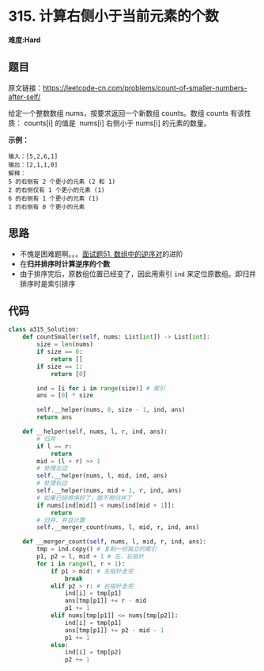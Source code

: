 # 315. 计算右侧小于当前元素的个数
**难度:Hard**
## 题目
原文链接：https://leetcode-cn.com/problems/count-of-smaller-numbers-after-self/

给定一个整数数组 nums，按要求返回一个新数组 counts。数组 counts 有该性质： counts[i] 的值是  nums[i] 右侧小于 nums[i] 的元素的数量。

**示例：**
```
输入：[5,2,6,1]
输出：[2,1,1,0] 
解释：
5 的右侧有 2 个更小的元素 (2 和 1)
2 的右侧仅有 1 个更小的元素 (1)
6 的右侧有 1 个更小的元素 (1)
1 的右侧有 0 个更小的元素
```

## 思路
* 不愧是困难题啊。。。[面试题51. 数组中的逆序对](https://github.com/czzbb/leetcode-python/blob/master/code/%E9%9D%A2%E8%AF%95%E9%A2%9851.%20%E6%95%B0%E7%BB%84%E4%B8%AD%E7%9A%84%E9%80%86%E5%BA%8F%E5%AF%B9.md)的进阶
* 在**归并排序时计算逆序的个数**
* 由于排序完后，原数组位置已经变了，因此用索引 `ind` 来定位原数组。即归并排序时是索引排序

## 代码
```python
class a315_Solution:
    def countSmaller(self, nums: List[int]) -> List[int]:
        size = len(nums)
        if size == 0:
            return []
        if size == 1:
            return [0]

        ind = [i for i in range(size)] # 索引
        ans = [0] * size

        self.__helper(nums, 0, size - 1, ind, ans)
        return ans

    def __helper(self, nums, l, r, ind, ans):
        # 归并
        if l == r:
            return
        mid = (l + r) >> 1
        # 处理左边
        self.__helper(nums, l, mid, ind, ans)
        # 处理右边
        self.__helper(nums, mid + 1, r, ind, ans)
        # 如果已经排序好了，就不用归并了
        if nums[ind[mid]] < nums[ind[mid + 1]]:
            return
        # 归并，并且计算
        self.__merger_count(nums, l, mid, r, ind, ans)

    def __merger_count(self, nums, l, mid, r, ind, ans):
        tmp = ind.copy() # 复制一份独立的索引
        p1, p2 = l, mid + 1 # 左、右指针
        for i in range(l, r + 1):
            if p1 > mid: # 左指针走完
                break
            elif p2 > r: # 右指针走完
                ind[i] = tmp[p1]
                ans[tmp[p1]] += r - mid
                p1 += 1
            elif nums[tmp[p1]] <= nums[tmp[p2]]:
                ind[i] = tmp[p1]
                ans[tmp[p1]] += p2 - mid - 1
                p1 += 1
            else:
                ind[i] = tmp[p2]
                p2 += 1
```
